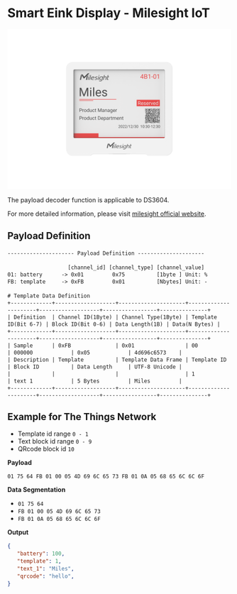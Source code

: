 # Smart Eink Display - Milesight IoT
![DS3604](DS3604.png)

The payload decoder function is applicable to DS3604. 

For more detailed information, please visit [milesight official website](https://www.milesight-iot.com).


## Payload Definition

 ```
--------------------- Payload Definition ---------------------

                    [channel_id] [channel_type] [channel_value]
 01: battery      -> 0x01         0x75          [1byte ] Unit: %
 FB: template     -> 0xFB         0x01          [Nbytes] Unit: -

# Template Data Definition
+-------------+-------------------+---------------------+----------------------+-------------------+-----------------+---------------+
| Definition  | Channel ID(1Byte) | Channel Type(1Byte) | Template ID(Bit 6-7) | Block ID(Bit 0-6) | Data Length(1B) | Data(N Bytes) |
+-------------+-------------------+---------------------+----------------------+-------------------+-----------------+---------------+
| Sample      | 0xFB              | 0x01                | 00                   | 000000            | 0x05            | 4d696c6573    |
| Description | Template          | Template Data Frame | Template ID          | Block ID          | Data Length     | UTF-8 Unicode |
|             |                   |                     | 1                    | text 1            | 5 Bytes         | Miles         |
+-------------+-------------------+---------------------+----------------------+-------------------+-----------------+---------------+
 ```

## Example for The Things Network

- Template id range `0 - 1`
- Text block id range `0 - 9`
- QRcode block id `10`

**Payload**
```
01 75 64 FB 01 00 05 4D 69 6C 65 73 FB 01 0A 05 68 65 6C 6C 6F
```



**Data Segmentation**

   - `01 75 64`
   - `FB 01 00 05 4D 69 6C 65 73`
   - `FB 01 0A 05 68 65 6C 6C 6F`



**Output**

 ```json
{
    "battery": 100,
    "template": 1,
    "text_1": "Miles",
    "qrcode": "hello",
}
 ```
